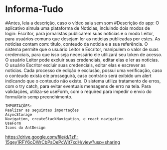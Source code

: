 # Informa-Tudo
#Antes, leia a descrição, caso o vídeo saia sem som
#Descrição do app:
    O aplicativo simula uma plataforma de Noticias, incluindo dois modos de login: Escritor, para jornalistas publicarem suas noticias e o modo Leitor, para usuários comuns que    desejam ler as noticias publicadas por estes. As noticias contam com: titulo, conteudo da noticia e a sua referência.
    O sistema permite que o usuário Leitor e Escritor, manipulem o valor de suas credenciais, para que isso seja necessário ele utilizará seu token de acesso.
    O usuário Leitor pode excluir suas credenciais, editar elas e ler as noticias. O usuário Escritor excluir suas credenciais, editar elas e escrever as noticias.
    Cada processo de edição e exclusão, possui uma verificação, caso o conteudo exista ele prosseguirá, caso contrário será exibido um alert indicando que o conteudo não existe.
    O sistema utiliza tratamento de erros, com o try catch, para evitar eventuais mensagens de erro na tela.
    Para validações, utiliza-se useForm, com o required para impedir o envio do formulário semp preenchimento.
    
    
    IMPORTAÇÕES:
    Realizar as seguintes importações
    AsyncStorage
    Navigation, createStackNavigation, e react navigation
    UseForm
    Icons do AntDesign
https://drive.google.com/file/d/1zF-15gey1RFY6oDWrCbPsOePcWit7xdH/view?usp=sharing
